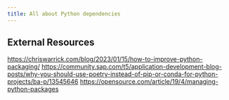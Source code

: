 ```yaml
---
title: All about Python dependencies
---
```


## External Resources

https://chriswarrick.com/blog/2023/01/15/how-to-improve-python-packaging/
https://community.sap.com/t5/application-development-blog-posts/why-you-should-use-poetry-instead-of-pip-or-conda-for-python-projects/ba-p/13545646
https://opensource.com/article/19/4/managing-python-packages